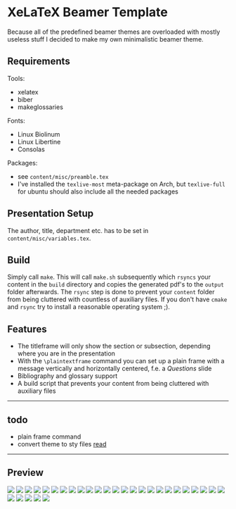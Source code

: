# XeLaTeX Beamer Template

Because all of the predefined beamer themes are overloaded with mostly useless stuff I decided to make my own minimalistic beamer theme.

## Requirements

Tools:

- xelatex
- biber
- makeglossaries

Fonts:

- Linux Biolinum
- Linux Libertine
- Consolas

Packages:

- see `content/misc/preamble.tex`
- I've installed the `texlive-most` meta-package on Arch, but `texlive-full` for ubuntu should also include all the needed packages

## Presentation Setup

The author, title, department etc. has to be set in `content/misc/variables.tex`.

## Build

Simply call `make`. This will call `make.sh` subsequently which `rsyncs` your content in the `build` directory and copies the generated pdf's to the `output` folder afterwards. The `rsync` step is done to prevent your `content` folder from being cluttered with countless of auxiliary files. If you don't have `cmake` and `rsync` try to install a reasonable operating system ;).

## Features

- The titleframe will only show the section or subsection, depending where you are in the presentation
- With the `\plaintextframe` command you can set up a plain frame with a message vertically and horizontally centered, f.e. a *Questions* slide
- Bibliography and glossary support
- A build script that prevents your content from being cluttered with auxiliary files

---

## todo

- plain frame command
- convert theme to sty files [read](http://tex.stackexchange.com/questions/146529/design-a-custom-beamer-theme-from-scratch)

---

## Preview

![](page-01.png)
![](page-02.png)
![](page-03.png)
![](page-04.png)
![](page-05.png)
![](page-06.png)
![](page-07.png)
![](page-08.png)
![](page-09.png)
![](page-10.png)
![](page-11.png)
![](page-12.png)
![](page-13.png)
![](page-14.png)
![](page-15.png)
![](page-16.png)
![](page-17.png)
![](page-18.png)
![](page-19.png)
![](page-20.png)
![](page-21.png)
![](page-22.png)
![](page-23.png)
![](page-24.png)
![](page-25.png)
![](page-26.png)
![](page-27.png)
![](page-28.png)
![](page-29.png)
![](page-30.png)
